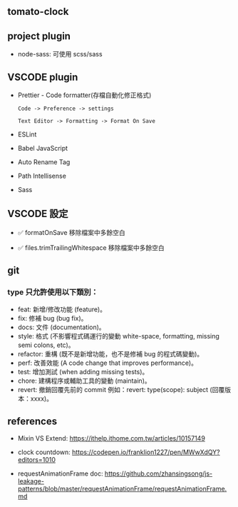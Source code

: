 ## tomato-clock

## project plugin

- node-sass: 可使用 scss/sass

## VSCODE plugin

- Prettier - Code formatter(存檔自動化修正格式)

  ```
  Code -> Preference -> settings

  Text Editor -> Formatting -> Format On Save

  ```

- ESLint

- Babel JavaScript

- Auto Rename Tag

- Path Intellisense

- Sass

## VSCODE 設定

- ✅ formatOnSave 移除檔案中多餘空白

- ✅ files.trimTrailingWhitespace 移除檔案中多餘空白

## git

### type 只允許使用以下類別：

- feat: 新增/修改功能 (feature)。
- fix: 修補 bug (bug fix)。
- docs: 文件 (documentation)。
- style: 格式 (不影響程式碼運行的變動 white-space, formatting, missing semi colons, etc)。
- refactor: 重構 (既不是新增功能，也不是修補 bug 的程式碼變動)。
- perf: 改善效能 (A code change that improves performance)。
- test: 增加測試 (when adding missing tests)。
- chore: 建構程序或輔助工具的變動 (maintain)。
- revert: 撤銷回覆先前的 commit 例如：revert: type(scope): subject (回覆版本：xxxx)。

## references

- Mixin VS Extend: https://ithelp.ithome.com.tw/articles/10157149

- clock countdown: https://codepen.io/franklion1227/pen/MWwXdQY?editors=1010

- requestAnimationFrame doc: https://github.com/zhansingsong/js-leakage-patterns/blob/master/requestAnimationFrame/requestAnimationFrame.md
